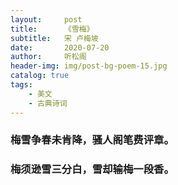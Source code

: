 ```yaml
---
layout:     post
title:      《雪梅》
subtitle:   宋 卢梅坡
date:       2020-07-20
author:     听松阁
header-img: img/post-bg-poem-15.jpg
catalog: true
tags:
    - 美文
    - 古典诗词
---
```


### 梅雪争春未肯降，骚人阁笔费评章。
### 梅须逊雪三分白，雪却输梅一段香。
